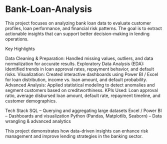 # Bank-Loan-Analysis

This project focuses on analyzing bank loan data to evaluate customer profiles, loan performance, and financial risk patterns. The goal is to extract actionable insights that can support better decision-making in lending operations.

Key Highlights

Data Cleaning & Preparation: Handled missing values, outliers, and data normalization for accurate results.
Exploratory Data Analysis (EDA): Identified trends in loan approval rates, repayment behavior, and default risks.
Visualization: Created interactive dashboards using Power BI / Excel for loan distribution, income vs. loan amount, and default probability.
Advanced Analysis: Applied statistical modeling to detect anomalies and segment customers based on creditworthiness.
KPIs Used: Loan approval ratio, average disbursed loan amount, default rate, repayment timeline, and customer demographics.

Tech Stack
SQL – Querying and aggregating large datasets
Excel / Power BI – Dashboards and visualization
Python (Pandas, Matplotlib, Seaborn) – Data wrangling & advanced analytics

This project demonstrates how data-driven insights can enhance risk management and improve lending strategies in the banking sector.
